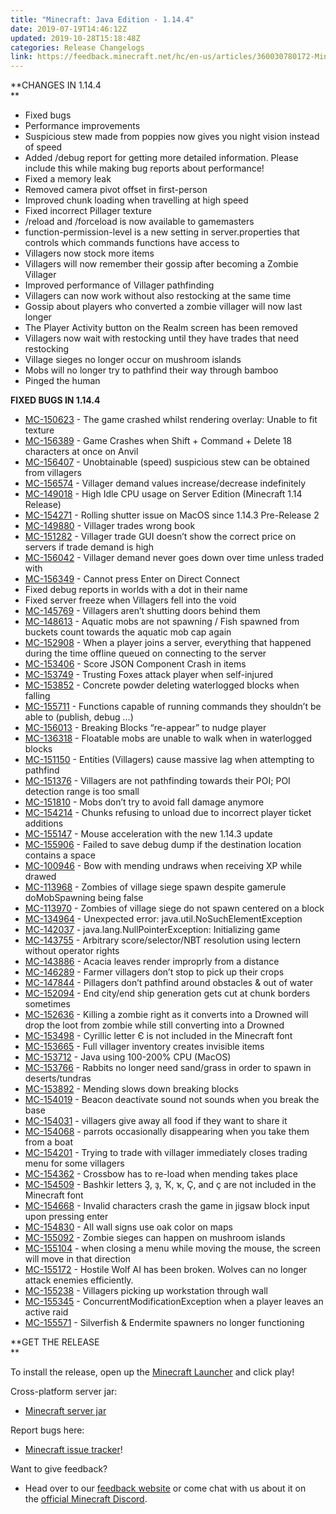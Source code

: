 ```yaml
---
title: "Minecraft: Java Edition - 1.14.4"
date: 2019-07-19T14:46:12Z
updated: 2019-10-28T15:18:48Z
categories: Release Changelogs
link: https://feedback.minecraft.net/hc/en-us/articles/360030780172-Minecraft-Java-Edition-1-14-4
---
```


**CHANGES IN 1.14.4  
**

- Fixed bugs
- Performance improvements
- Suspicious stew made from poppies now gives you night vision instead of speed
- Added /debug report for getting more detailed information. Please include this while making bug reports about performance!
- Fixed a memory leak
- Removed camera pivot offset in first-person
- Improved chunk loading when travelling at high speed
- Fixed incorrect Pillager texture
- /reload and /forceload is now available to gamemasters
- function-permission-level is a new setting in server.properties that controls which commands functions have access to
- Villagers now stock more items
- Villagers will now remember their gossip after becoming a Zombie Villager 
- Improved performance of Villager pathfinding
- Villagers can now work without also restocking at the same time
- Gossip about players who converted a zombie villager will now last longer
- The Player Activity button on the Realm screen has been removed
- Villagers now wait with restocking until they have trades that need restocking
- Village sieges no longer occur on mushroom islands
- Mobs will no longer try to pathfind their way through bamboo
- Pinged the human

**FIXED BUGS IN 1.14.4**

- [MC-150623](https://bugs.mojang.com/browse/MC-150623) - The game crashed whilst rendering overlay: Unable to fit texture
- [MC-156389](https://bugs.mojang.com/browse/MC-156389) - Game Crashes when Shift + Command + Delete 18 characters at once on Anvil
- [MC-156407](https://bugs.mojang.com/browse/MC-156407) - Unobtainable (speed) suspicious stew can be obtained from villagers
- [MC-156574](https://bugs.mojang.com/browse/MC-156574) - Villager demand values increase/decrease indefinitely
- [MC-149018](https://bugs.mojang.com/browse/MC-149018) - High Idle CPU usage on Server Edition (Minecraft 1.14 Release)
- [MC-154271](https://bugs.mojang.com/browse/MC-154271) - Rolling shutter issue on MacOS since 1.14.3 Pre-Release 2
- [MC-149880](https://bugs.mojang.com/browse/MC-149880) - Villager trades wrong book
- [MC-151282](https://bugs.mojang.com/browse/MC-151282) - Villager trade GUI doesn’t show the correct price on servers if trade demand is high
- [MC-156042](https://bugs.mojang.com/browse/MC-156042) - Villager demand never goes down over time unless traded with
- [MC-156349](https://bugs.mojang.com/browse/MC-156349) - Cannot press Enter on Direct Connect
- Fixed debug reports in worlds with a dot in their name
- Fixed server freeze when Villagers fell into the void
- [MC-145769](https://bugs.mojang.com/browse/MC-145769) - Villagers aren’t shutting doors behind them
- [MC-148613](https://bugs.mojang.com/browse/MC-148613) - Aquatic mobs are not spawning / Fish spawned from buckets count towards the aquatic mob cap again
- [MC-152908](https://bugs.mojang.com/browse/MC-152908) - When a player joins a server, everything that happened during the time offline queued on connecting to the server
- [MC-153406](https://bugs.mojang.com/browse/MC-153406) - Score JSON Component Crash in items
- [MC-153749](https://bugs.mojang.com/browse/MC-153749) - Trusting Foxes attack player when self-injured
- [MC-153852](https://bugs.mojang.com/browse/MC-153852) - Concrete powder deleting waterlogged blocks when falling
- [MC-155711](https://bugs.mojang.com/browse/MC-155711) - Functions capable of running commands they shouldn’t be able to (publish, debug …)
- [MC-156013](https://bugs.mojang.com/browse/MC-156013) - Breaking Blocks “re-appear” to nudge player
- [MC-136318](https://bugs.mojang.com/browse/MC-136318) - Floatable mobs are unable to walk when in waterlogged blocks
- [MC-151150](https://bugs.mojang.com/browse/MC-151150) - Entities (Villagers) cause massive lag when attempting to pathfind
- [MC-151376](https://bugs.mojang.com/browse/MC-151376) - Villagers are not pathfinding towards their POI; POI detection range is too small
- [MC-151810](https://bugs.mojang.com/browse/MC-151810) - Mobs don’t try to avoid fall damage anymore
- [MC-154214](https://bugs.mojang.com/browse/MC-154214) - Chunks refusing to unload due to incorrect player ticket additions
- [MC-155147](https://bugs.mojang.com/browse/MC-155147) - Mouse acceleration with the new 1.14.3 update
- [MC-155906](https://bugs.mojang.com/browse/MC-155906) - Failed to save debug dump if the destination location contains a space
- [MC-100946](https://bugs.mojang.com/browse/MC-100946) - Bow with mending undraws when receiving XP while drawed
- [MC-113968](https://bugs.mojang.com/browse/MC-113968) - Zombies of village siege spawn despite gamerule doMobSpawning being false
- [MC-113970](https://bugs.mojang.com/browse/MC-113970) - Zombies of village siege do not spawn centered on a block
- [MC-134964](https://bugs.mojang.com/browse/MC-134964) - Unexpected error: java.util.NoSuchElementException
- [MC-142037](https://bugs.mojang.com/browse/MC-142037) - java.lang.NullPointerException: Initializing game
- [MC-143755](https://bugs.mojang.com/browse/MC-143755) - Arbitrary score/selector/NBT resolution using lectern without operator rights
- [MC-143886](https://bugs.mojang.com/browse/MC-143886) - Acacia leaves render improprly from a distance
- [MC-146289](https://bugs.mojang.com/browse/MC-146289) - Farmer villagers don’t stop to pick up their crops
- [MC-147844](https://bugs.mojang.com/browse/MC-147844) - Pillagers don’t pathfind around obstacles & out of water
- [MC-152094](https://bugs.mojang.com/browse/MC-152094) - End city/end ship generation gets cut at chunk borders sometimes
- [MC-152636](https://bugs.mojang.com/browse/MC-152636) - Killing a zombie right as it converts into a Drowned will drop the loot from zombie while still converting into a Drowned
- [MC-153498](https://bugs.mojang.com/browse/MC-153498) - Cyrillic letter Є is not included in the Minecraft font
- [MC-153665](https://bugs.mojang.com/browse/MC-153665) - Full villager inventory creates invisible items
- [MC-153712](https://bugs.mojang.com/browse/MC-153712) - Java using 100-200% CPU (MacOS)
- [MC-153766](https://bugs.mojang.com/browse/MC-153766) - Rabbits no longer need sand/grass in order to spawn in deserts/tundras
- [MC-153892](https://bugs.mojang.com/browse/MC-153892) - Mending slows down breaking blocks
- [MC-154019](https://bugs.mojang.com/browse/MC-154019) - Beacon deactivate sound not sounds when you break the base
- [MC-154031](https://bugs.mojang.com/browse/MC-154031) - villagers give away all food if they want to share it
- [MC-154068](https://bugs.mojang.com/browse/MC-154068) - parrots occasionally disappearing when you take them from a boat
- [MC-154201](https://bugs.mojang.com/browse/MC-154201) - Trying to trade with villager immediately closes trading menu for some villagers
- [MC-154362](https://bugs.mojang.com/browse/MC-154362) - Crossbow has to re-load when mending takes place
- [MC-154509](https://bugs.mojang.com/browse/MC-154509) - Bashkir letters Ҙ, ҙ, Ҡ, ҡ, Ҫ, and ҫ are not included in the Minecraft font
- [MC-154668](https://bugs.mojang.com/browse/MC-154668) - Invalid characters crash the game in jigsaw block input upon pressing enter
- [MC-154830](https://bugs.mojang.com/browse/MC-154830) - All wall signs use oak color on maps
- [MC-155092](https://bugs.mojang.com/browse/MC-155092) - Zombie sieges can happen on mushroom islands
- [MC-155104](https://bugs.mojang.com/browse/MC-155104) - when closing a menu while moving the mouse, the screen will move in that direction
- [MC-155172](https://bugs.mojang.com/browse/MC-155172) - Hostile Wolf AI has been broken. Wolves can no longer attack enemies efficiently.
- [MC-155238](https://bugs.mojang.com/browse/MC-155238) - Villagers picking up workstation through wall
- [MC-155345](https://bugs.mojang.com/browse/MC-155345) - ConcurrentModificationException when a player leaves an active raid
- [MC-155571](https://bugs.mojang.com/browse/MC-155571) - Silverfish & Endermite spawners no longer functioning

**GET THE RELEASE  
**

To install the release, open up the [Minecraft Launcher](https://www.minecraft.net/download) and click play!

Cross-platform server jar:

- [Minecraft server jar](https://launcher.mojang.com/v1/objects/3dc3d84a581f14691199cf6831b71ed1296a9fdf/server.jar)

Report bugs here:

- [Minecraft issue tracker](https://bugs.mojang.com/browse/MC)!

Want to give feedback?

- Head over to our [feedback website](https://aka.ms/snapshotfeedback) or come chat with us about it on the [official Minecraft Discord](https://discord.gg/Minecraft).
